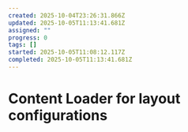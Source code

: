 ```yaml
---
created: 2025-10-04T23:26:31.866Z
updated: 2025-10-05T11:13:41.681Z
assigned: ""
progress: 0
tags: []
started: 2025-10-05T11:08:12.117Z
completed: 2025-10-05T11:13:41.681Z
---
```


# Content Loader for layout configurations

